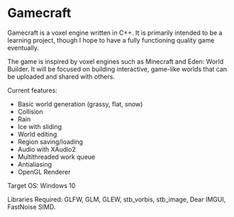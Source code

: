 # Gamecraft
Gamecraft is a voxel engine written in C++. It is primarily intended to be a learning project, though I hope to have a fully functioning quality game eventually.

The game is inspired by voxel engines such as Minecraft and Eden: World Builder. It will be focused on building interactive, game-like worlds that can be uploaded and shared with others.

Current features:
- Basic world generation (grassy, flat, snow)
- Collision
- Rain
- Ice with sliding
- World editing
- Region saving/loading
- Audio with XAudio2
- Multithreaded work queue
- Antialiasing
- OpenGL Renderer

Target OS: Windows 10

Libraries Required: GLFW, GLM, GLEW, stb_vorbis, stb_image, Dear IMGUI, FastNoise SIMD.
